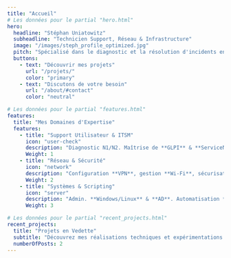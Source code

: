 ```yaml
---
title: "Accueil"
# Les données pour le partial "hero.html"
hero:
  headline: "Stéphan Uniatowitz"
  subheadline: "Technicien Support, Réseau & Infrastructure"
  image: "/images/steph_profile_optimized.jpg"
  pitch: "Spécialisé dans le diagnostic et la résolution d'incidents en environnements critiques (**télécoms, santé**). Je transforme les défis techniques complexes en solutions stables et sécurisées."
  buttons:
    - text: "Découvrir mes projets"
      url: "/projets/"
      color: "primary"
    - text: "Discutons de votre besoin"
      url: "/about/#contact"
      color: "neutral"

# Les données pour le partial "features.html"
features:
  title: "Mes Domaines d'Expertise"
  features:
    - title: "Support Utilisateur & ITSM"
      icon: "user-check"
      description: "Diagnostic N1/N2. Maîtrise de **GLPI** & **ServiceNow**."
      Weight: 1
    - title: "Réseau & Sécurité"
      icon: "network"
      description: "Configuration **VPN**, gestion **Wi-Fi**, sécurisation des postes."
      Weight: 2
    - title: "Systèmes & Scripting"
      icon: "server"
      description: "Admin. **Windows/Linux** & **AD**. Automatisation **PowerShell** & **Bash**."
      Weight: 3

# Les données pour le partial "recent_projects.html"
recent_projects:
  title: "Projets en Vedette"
  subtitle: "Découvrez mes réalisations techniques et expérimentations."
  numberOfPosts: 2
---
```

